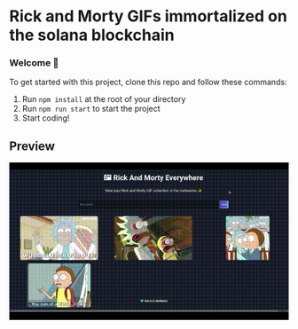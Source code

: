 # Rick and Morty GIFs immortalized on the solana blockchain

### **Welcome 👋**
To get started with this project, clone this repo and follow these commands:

1. Run `npm install` at the root of your directory
2. Run `npm run start` to start the project
3. Start coding!
## Preview 
![](/public/preview.gif)




